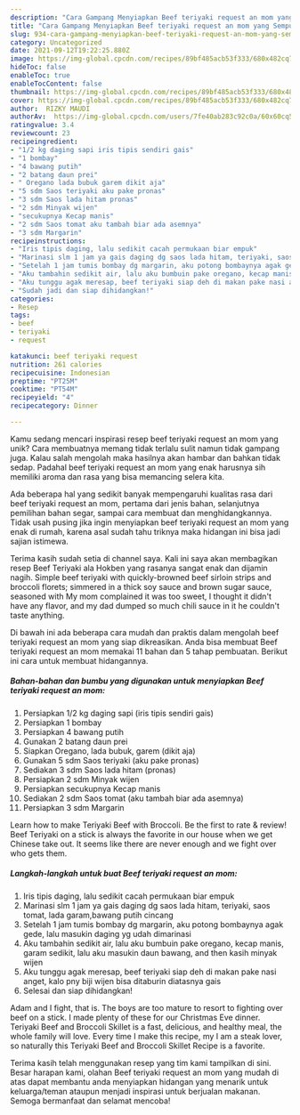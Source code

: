 ```yaml
---
description: "Cara Gampang Menyiapkan Beef teriyaki request an mom yang Sempurna"
title: "Cara Gampang Menyiapkan Beef teriyaki request an mom yang Sempurna"
slug: 934-cara-gampang-menyiapkan-beef-teriyaki-request-an-mom-yang-sempurna
category: Uncategorized
date: 2021-09-12T19:22:25.880Z
image: https://img-global.cpcdn.com/recipes/89bf485acb53f333/680x482cq70/beef-teriyaki-request-an-mom-foto-resep-utama.jpg
hideToc: false
enableToc: true
enableTocContent: false
thumbnail: https://img-global.cpcdn.com/recipes/89bf485acb53f333/680x482cq70/beef-teriyaki-request-an-mom-foto-resep-utama.jpg
cover: https://img-global.cpcdn.com/recipes/89bf485acb53f333/680x482cq70/beef-teriyaki-request-an-mom-foto-resep-utama.jpg
author:  RIZKY MAUDI
authorAv:  https://img-global.cpcdn.com/users/7fe40ab283c92c0a/60x60cq50/avatar.jpg
ratingvalue: 3.4
reviewcount: 23
recipeingredient:
- "1/2 kg daging sapi iris tipis sendiri gais"
- "1 bombay"
- "4 bawang putih"
- "2 batang daun prei"
- " Oregano lada bubuk garem dikit aja"
- "5 sdm Saos teriyaki aku pake pronas"
- "3 sdm Saos lada hitam pronas"
- "2 sdm Minyak wijen"
- "secukupnya Kecap manis"
- "2 sdm Saos tomat aku tambah biar ada asemnya"
- "3 sdm Margarin"
recipeinstructions:
- "Iris tipis daging, lalu sedikit cacah permukaan biar empuk"
- "Marinasi slm 1 jam ya gais daging dg saos lada hitam, teriyaki, saos tomat, lada garam,bawang putih cincang"
- "Setelah 1 jam tumis bombay dg margarin, aku potong bombaynya agak gede, lalu masukin daging yg udah dimarinasi"
- "Aku tambahin sedikit air, lalu aku bumbuin pake oregano, kecap manis, garam sedikit, lalu aku masukin daun bawang, and then kasih minyak wijen"
- "Aku tunggu agak meresap, beef teriyaki siap deh di makan pake nasi anget, kalo pny biji wijen bisa ditaburin diatasnya gais"
- "Sudah jadi dan siap dihidangkan!"
categories:
- Resep
tags:
- beef
- teriyaki
- request

katakunci: beef teriyaki request 
nutrition: 261 calories
recipecuisine: Indonesian
preptime: "PT25M"
cooktime: "PT54M"
recipeyield: "4"
recipecategory: Dinner

---
```



Kamu sedang mencari inspirasi resep beef teriyaki request an mom yang unik? Cara membuatnya memang tidak terlalu sulit namun tidak gampang juga. Kalau salah mengolah maka hasilnya akan hambar dan bahkan tidak sedap. Padahal beef teriyaki request an mom yang enak harusnya sih memiliki aroma dan rasa yang bisa memancing selera kita.


Ada beberapa hal yang sedikit banyak mempengaruhi kualitas rasa dari beef teriyaki request an mom, pertama dari jenis bahan, selanjutnya pemilihan bahan segar, sampai cara membuat dan menghidangkannya. Tidak usah pusing jika ingin menyiapkan beef teriyaki request an mom yang enak di rumah, karena asal sudah tahu triknya maka hidangan ini bisa jadi sajian istimewa.

Terima kasih sudah setia di channel saya. Kali ini saya akan membagikan resep Beef Teriyaki ala Hokben yang rasanya sangat enak dan dijamin nagih. Simple beef teriyaki with quickly-browned beef sirloin strips and broccoli florets; simmered in a thick soy sauce and brown sugar sauce, seasoned with My mom complained it was too sweet, I thought it didn&#39;t have any flavor, and my dad dumped so much chili sauce in it he couldn&#39;t taste anything.


Di bawah ini ada beberapa cara mudah dan praktis dalam mengolah beef teriyaki request an mom yang siap dikreasikan. Anda bisa membuat Beef teriyaki request an mom memakai 11 bahan dan 5 tahap pembuatan. Berikut ini cara untuk membuat hidangannya.

<!--inarticleads1-->

##### Bahan-bahan dan bumbu yang digunakan untuk menyiapkan Beef teriyaki request an mom:

1. Persiapkan 1/2 kg daging sapi (iris tipis sendiri gais)
1. Persiapkan 1 bombay
1. Persiapkan 4 bawang putih
1. Gunakan 2 batang daun prei
1. Siapkan  Oregano, lada bubuk, garem (dikit aja)
1. Gunakan 5 sdm Saos teriyaki (aku pake pronas)
1. Sediakan 3 sdm Saos lada hitam (pronas)
1. Persiapkan 2 sdm Minyak wijen
1. Persiapkan secukupnya Kecap manis
1. Sediakan 2 sdm Saos tomat (aku tambah biar ada asemnya)
1. Persiapkan 3 sdm Margarin


Learn how to make Teriyaki Beef with Broccoli. Be the first to rate &amp; review! Beef Teriyaki on a stick is always the favorite in our house when we get Chinese take out. It seems like there are never enough and we fight over who gets them. 

<!--inarticleads2-->

##### Langkah-langkah untuk buat Beef teriyaki request an mom:

1. Iris tipis daging, lalu sedikit cacah permukaan biar empuk
1. Marinasi slm 1 jam ya gais daging dg saos lada hitam, teriyaki, saos tomat, lada garam,bawang putih cincang
1. Setelah 1 jam tumis bombay dg margarin, aku potong bombaynya agak gede, lalu masukin daging yg udah dimarinasi
1. Aku tambahin sedikit air, lalu aku bumbuin pake oregano, kecap manis, garam sedikit, lalu aku masukin daun bawang, and then kasih minyak wijen
1. Aku tunggu agak meresap, beef teriyaki siap deh di makan pake nasi anget, kalo pny biji wijen bisa ditaburin diatasnya gais
1. Selesai dan siap dihidangkan!

Adam and I fight, that is. The boys are too mature to resort to fighting over beef on a stick. I made plenty of these for our Christmas Eve dinner. Teriyaki Beef and Broccoli Skillet is a fast, delicious, and healthy meal, the whole family will love. Every time I make this recipe, my I am a steak lover, so naturally this Teriyaki Beef and Broccoli Skillet Recipe is a favorite. 

Terima kasih telah menggunakan resep yang tim kami tampilkan di sini. Besar harapan kami, olahan Beef teriyaki request an mom yang mudah di atas dapat membantu anda menyiapkan hidangan yang menarik untuk keluarga/teman ataupun menjadi inspirasi untuk berjualan makanan. Semoga bermanfaat dan selamat mencoba!
